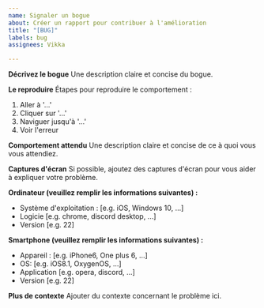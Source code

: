 ```yaml
---
name: Signaler un bogue
about: Créer un rapport pour contribuer à l'amélioration
title: "[BUG]"
labels: bug
assignees: Vikka

---
```


**Décrivez le bogue**
Une description claire et concise du bogue.

**Le reproduire**
Étapes pour reproduire le comportement :
1. Aller à '...'
2. Cliquer sur '...'
3. Naviguer jusqu'à '...'
4. Voir l'erreur

**Comportement attendu**
Une description claire et concise de ce à quoi vous vous attendiez.

**Captures d'écran**
Si possible, ajoutez des captures d'écran pour vous aider à expliquer votre problème.

**Ordinateur (veuillez remplir les informations suivantes) :**
 - Système d'exploitation : [e.g. iOS, Windows 10, ...]
 - Logicie [e.g. chrome, discord desktop, ...]
 - Version [e.g. 22]

**Smartphone (veuillez remplir les informations suivantes) :**
 - Appareil : [e.g. iPhone6, One plus 6, ...]
 - OS: [e.g. iOS8.1, OxygenOS, ...]
 - Application [e.g. opera, discord, ...]
 - Version [e.g. 22]

**Plus de contexte**
Ajouter du contexte concernant le problème ici.
